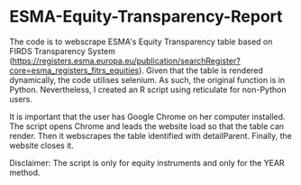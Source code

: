 # ESMA-Equity-Transparency-Report
The code is to webscrape ESMA's Equity Transparency table based on FIRDS Transparency System (https://registers.esma.europa.eu/publication/searchRegister?core=esma_registers_fitrs_equities).
Given that the table is rendered dynamically, the code utilises selenium.
As such, the original function is in Python.
Nevertheless, I created an R script using reticulate for non-Python users.

It is important that the user has Google Chrome on her computer installed.
The script opens Chrome and leads the website load so that the table can render.
Then it webscrapes the table identified with detailParent.
Finally, the website closes it.

Disclaimer: The script is only for equity instruments and only for the YEAR method.
